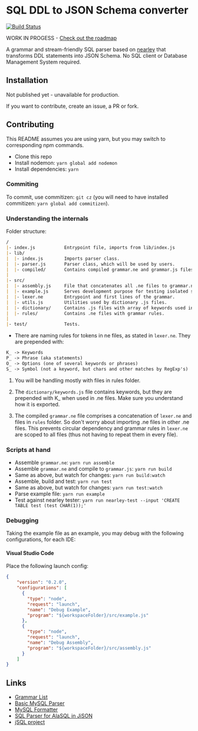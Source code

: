 # SQL DDL to JSON Schema converter

[![Build Status](https://travis-ci.org/duartealexf/sql-ddl-to-json-schema.svg?branch=master)](https://travis-ci.org/duartealexf/sql-ddl-to-json-schema)

WORK IN PROGESS - [Check out the roadmap](https://github.com/duartealexf/sql-ddl-to-json-schema/blob/master/ROADMAP.md)

A grammar and stream-friendly SQL parser based on [nearley](nearley.js.org) that transforms DDL statements into JSON Schema.
No SQL client or Database Management System required.

## Installation

Not published yet - unavailable for production.

If you want to contribute, create an issue, a PR or fork.

<!-- `yarn add sql-ddl-to-json-schema`; -->
<!-- or -->
<!-- `npm i sql-ddl-to-json-schema`; -->

## Contributing

This README assumes you are using yarn, but you may switch to corresponding npm commands.

- Clone this repo
- Install nodemon: `yarn global add nodemon`
- Install dependencies: `yarn`

### Commiting

To commit, use commitizen: `git cz` (you will need to have installed commitizen: `yarn global add commitizen`).

### Understanding the internals

Folder structure:

```md
/
|- index.js           Entrypoint file, imports from lib/index.js
|- lib/
|  |- index.js        Imports parser class.
|  |- parser.js       Parser class, which will be used by users.
|  |- compiled/       Contains compiled grammar.ne and grammar.js files.
|
|- src/
|  |- assembly.js     File that concatenates all .ne files to grammar.ne.
|  |- example.js      Serves development purpose for testing isolated statements.
|  |- lexer.ne        Entrypoint and first lines of the grammar.
|  |- utils.js        Utilities used by dictionary .js files.
|  |- dictionary/     Contains .js files with array of keywords used in lexer.ne.
|  |- rules/          Contains .ne files with grammar rules.
|
|- test/              Tests.
```

- There are naming rules for tokens in ne files, as stated in `lexer.ne`. They are prepended with:

```txt
K_ -> Keywords
P_ -> Phrase (aka statements)
O_ -> Options (one of several keywords or phrases)
S_ -> Symbol (not a keyword, but chars and other matches by RegExp's)
```

1. You will be handling mostly with files in rules folder.

1. The `dictionary/keywords.js` file contains keywords, but they are prepended with K_ when used in .ne files. Make sure you understand how it is exported.

1. The compiled `grammar.ne` file comprises a concatenation of `lexer.ne` and files in `rules` folder. So don't worry about importing .ne files in other .ne files. This prevents circular dependency and grammar rules in `lexer.ne` are scoped to all files (thus not having to repeat them in every file).

### Scripts at hand

- Assemble `grammar.ne`: `yarn run assemble`
- Assemble `grammar.ne` and compile to `grammar.js`: `yarn run build`
- Same as above, but watch for changes: `yarn run build:watch`
- Assemble, build and test: `yarn run test`
- Same as above, but watch for changes: `yarn run test:watch`
- Parse example file: `yarn run example`
- Test against nearley tester: `yarn run nearley-test --input 'CREATE TABLE test (test CHAR(1));'`

### Debugging

Taking the example file as an example, you may debug with the following configurations, for each IDE:

#### Visual Studio Code

Place the following launch config:

```json
{
    "version": "0.2.0",
    "configurations": [
      {
        "type": "node",
        "request": "launch",
        "name": "Debug Example",
        "program": "${workspaceFolder}/src/example.js"
      },
      {
        "type": "node",
        "request": "launch",
        "name": "Debug Assembly",
        "program": "${workspaceFolder}/src/assembly.js"
      }
    ]
}

```

## Links
- [Grammar List](http://www.antlr3.org/grammar/list.html)
- [Basic MySQL Parser](https://www.safaribooksonline.com/library/view/flex-bison/9780596805418/ch04.html)
- [MySQL Formatter](https://github.com/TeamSQL/sql-formatter/blob/master/src/languages/MySQLFormatter.js)
- [SQL Parser for AlaSQL in JiSON](https://github.com/agershun/alasql/blob/develop/utils/a.jison)
- [jSQL project](https://github.com/Pamblam/jSQL)

